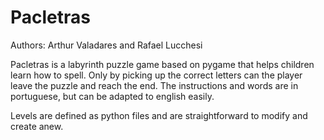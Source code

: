 Pacletras
=========

Authors: Arthur Valadares and Rafael Lucchesi

Pacletras is a labyrinth puzzle game based on pygame that helps children learn how to spell. Only by picking up the correct letters can the player leave the puzzle and reach the end. The instructions and words are in portuguese, but can be adapted to english easily.

Levels are defined as python files and are straightforward to modify and create anew. 
